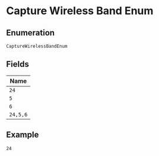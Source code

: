 
# Capture Wireless Band Enum

## Enumeration

`CaptureWirelessBandEnum`

## Fields

| Name |
|  --- |
| `24` |
| `5` |
| `6` |
| `24,5,6` |

## Example

```
24
```


